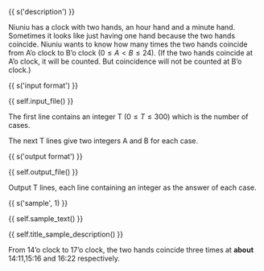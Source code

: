 {{ s('description') }}

Niuniu has a clock with two hands, an hour hand and a minute hand. Sometimes it looks like just having one hand because the two hands coincide. Niuniu wants to know how many times the two hands coincide from A’o clock to B’o clock ($0\le A < B \le 24$). (If the two hands coincide at A’o clock, it will be counted. But coincidence will not be counted at B’o clock.)

{{ s('input format') }}

{{ self.input_file() }}

The first line contains an integer T ($0\le T \le 300$) which is the number of cases.

The next T lines give two integers A and B for each case.

{{ s('output format') }}

{{ self.output_file() }}

Output T lines, each line containing an integer as the answer of each case.

{{ s('sample', 1) }}

{{ self.sample_text() }}

{{ self.title_sample_description() }}

From 14’o clock to 17’o clock, the two hands coincide three times at **about** 14:11,15:16 and 16:22 respectively.
